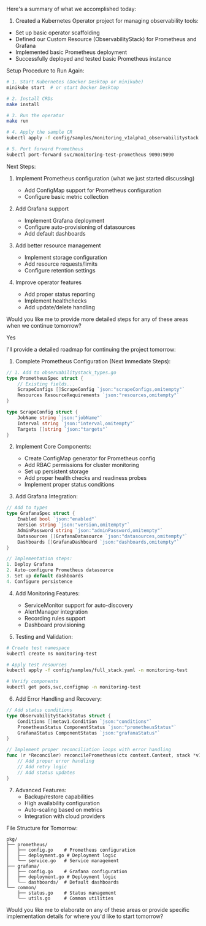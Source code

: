 Here's a summary of what we accomplished today:

1. Created a Kubernetes Operator project for managing observability tools:
- Set up basic operator scaffolding
- Defined our Custom Resource (ObservabilityStack) for Prometheus and Grafana
- Implemented basic Prometheus deployment
- Successfully deployed and tested basic Prometheus instance

Setup Procedure to Run Again:
```bash
# 1. Start Kubernetes (Docker Desktop or minikube)
minikube start  # or start Docker Desktop

# 2. Install CRDs
make install

# 3. Run the operator
make run

# 4. Apply the sample CR
kubectl apply -f config/samples/monitoring_v1alpha1_observabilitystack.yaml

# 5. Port forward Prometheus
kubectl port-forward svc/monitoring-test-prometheus 9090:9090
```

Next Steps:
1. Implement Prometheus configuration (what we just started discussing)
   - Add ConfigMap support for Prometheus configuration
   - Configure basic metric collection

2. Add Grafana support
   - Implement Grafana deployment
   - Configure auto-provisioning of datasources
   - Add default dashboards

3. Add better resource management
   - Implement storage configuration
   - Add resource requests/limits
   - Configure retention settings

4. Improve operator features
   - Add proper status reporting
   - Implement healthchecks
   - Add update/delete handling

Would you like me to provide more detailed steps for any of these areas when we continue tomorrow?

Yes 

I'll provide a detailed roadmap for continuing the project tomorrow:

1. Complete Prometheus Configuration (Next Immediate Steps):
```go
// 1. Add to observabilitystack_types.go
type PrometheusSpec struct {
    // Existing fields...
    ScrapeConfigs []ScrapeConfig `json:"scrapeConfigs,omitempty"`
    Resources ResourceRequirements `json:"resources,omitempty"`
}

type ScrapeConfig struct {
    JobName string `json:"jobName"`
    Interval string `json:"interval,omitempty"`
    Targets []string `json:"targets"`
}
```

2. Implement Core Components:
   - Create ConfigMap generator for Prometheus config
   - Add RBAC permissions for cluster monitoring
   - Set up persistent storage
   - Add proper health checks and readiness probes
   - Implement proper status conditions

3. Add Grafana Integration:
```go
// Add to types
type GrafanaSpec struct {
    Enabled bool `json:"enabled"`
    Version string `json:"version,omitempty"`
    AdminPassword string `json:"adminPassword,omitempty"`
    Datasources []GrafanaDatasource `json:"datasources,omitempty"`
    Dashboards []GrafanaDashboard `json:"dashboards,omitempty"`
}

// Implementation steps:
1. Deploy Grafana
2. Auto-configure Prometheus datasource
3. Set up default dashboards
4. Configure persistence
```

4. Add Monitoring Features:
   - ServiceMonitor support for auto-discovery
   - AlertManager integration
   - Recording rules support
   - Dashboard provisioning

5. Testing and Validation:
```bash
# Create test namespace
kubectl create ns monitoring-test

# Apply test resources
kubectl apply -f config/samples/full_stack.yaml -n monitoring-test

# Verify components
kubectl get pods,svc,configmap -n monitoring-test
```

6. Add Error Handling and Recovery:
```go
// Add status conditions
type ObservabilityStackStatus struct {
    Conditions []metav1.Condition `json:"conditions"`
    PrometheusStatus ComponentStatus `json:"prometheusStatus"`
    GrafanaStatus ComponentStatus `json:"grafanaStatus"`
}

// Implement proper reconciliation loops with error handling
func (r *Reconciler) reconcilePrometheus(ctx context.Context, stack *v1alpha1.ObservabilityStack) error {
    // Add proper error handling
    // Add retry logic
    // Add status updates
}
```

7. Advanced Features:
   - Backup/restore capabilities
   - High availability configuration
   - Auto-scaling based on metrics
   - Integration with cloud providers

File Structure for Tomorrow:
```
pkg/
├── prometheus/
│   ├── config.go    # Prometheus configuration
│   ├── deployment.go # Deployment logic
│   └── service.go   # Service management
├── grafana/
│   ├── config.go    # Grafana configuration
│   ├── deployment.go # Deployment logic
│   └── dashboards/  # Default dashboards
└── common/
    ├── status.go    # Status management
    └── utils.go     # Common utilities
```

Would you like me to elaborate on any of these areas or provide specific implementation details for where you'd like to start tomorrow?